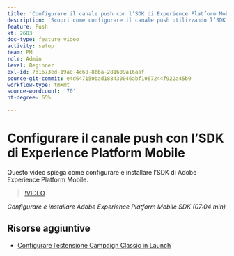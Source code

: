 ```yaml
---
title: 'Configurare il canale push con l’SDK di Experience Platform Mobile '
description: 'Scopri come configurare il canale push utilizzando l’SDK di Experience Cloud Mobile. '
feature: Push
kt: 2683
doc-type: feature video
activity: setup
team: PM
role: Admin
level: Beginner
exl-id: 7d1673ed-19a0-4c68-8bba-281609a16aaf
source-git-commit: e4d647150bad188430046abf1067244f922a45b9
workflow-type: tm+mt
source-wordcount: '70'
ht-degree: 65%

---
```


# Configurare il canale push con l’SDK di Experience Platform Mobile

Questo video spiega come configurare e installare l’SDK di Adobe Experience Platform Mobile.

>[!VIDEO](https://video.tv.adobe.com/v/27699?quality=12)

*Configurare e installare Adobe Experience Platform Mobile SDK (07:04 min)*

## Risorse aggiuntive

* [Configurare l’estensione Campaign Classic in Launch](https://aep-sdks.gitbook.io/docs/using-mobile-extensions/adobe-campaignclassic)
